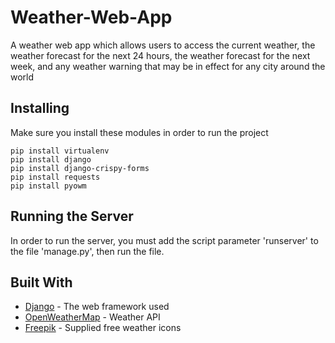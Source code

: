 # Weather-Web-App
A weather web app which allows users to access the current weather, the weather forecast for the next 24 hours, the weather forecast for the next week, and any weather warning that may be in effect for any city around the world

## Installing
Make sure you install these modules in order to run the project

```
pip install virtualenv
pip install django
pip install django-crispy-forms
pip install requests
pip install pyowm
```

## Running the Server
In order to run the server, you must add the script parameter 'runserver' to the file 'manage.py', then run the file.

## Built With
* [Django](https://www.djangoproject.com/) - The web framework used
* [OpenWeatherMap](https://openweathermap.org/) - Weather API
* [Freepik](https://www.flaticon.local/authors/freepik) - Supplied free weather icons



